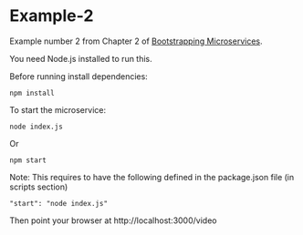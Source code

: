 # Example-2

Example number 2 from Chapter 2 of [Bootstrapping Microservices](https://www.bootstrapping-microservices.com).

You need Node.js installed to run this.

Before running install dependencies:

    npm install

To start the microservice:

    node index.js

Or 

    npm start

Note: This requires to have the following defined in the package.json file (in scripts section)

    "start": "node index.js"

Then point your browser at http://localhost:3000/video